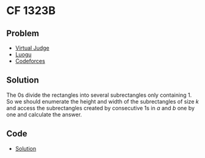 # CF 1323B

## Problem

- [Virtual Judge](https://vjudge.net/problem/CodeForces-1323B)
- [Luogu](https://www.luogu.com.cn/problem/CF1323B)
- [Codeforces](https://codeforces.com/problemset/problem/1323/B)

## Solution

The 0s divide the rectangles into several subrectangles only containing 1. So we should enumerate the height and width of the subrectangles of size $k$ and access the subrectangles created by consecutive 1s in $a$ and $b$ one by one and calculate the answer.

## Code

- [Solution](CF.1323B.0.cpp)
